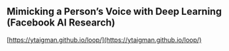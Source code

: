 ## Mimicking a Person’s Voice with Deep Learning (Facebook AI Research)
  
  [https://ytaigman.github.io/loop/](https://ytaigman.github.io/loop/)